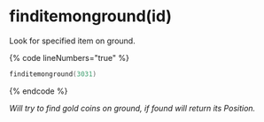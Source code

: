 # finditemonground(id)

Look for specified item on ground.

{% code lineNumbers="true" %}
```lua
finditemonground(3031)
```

{% endcode %}

_Will try to find gold coins on ground, if found will return its Position._